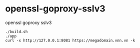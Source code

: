 # openssl-goproxy-sslv3
openssl goproxy sslv3
```
./build.sh
./app
curl -x http://127.0.0.1:8081 https://megadomain.vnn.vn -k
```
